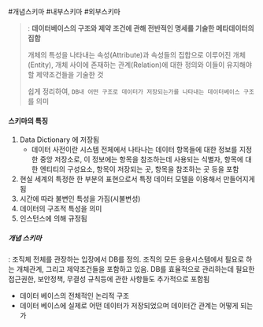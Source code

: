 
#개념스키마 #내부스키마 #외부스키마

> : **데이터베이스의 구조와 제약 조건에 관해 전반적인 명세를 기술한 메타데이터의 집합**
> 
> 개체의 특성을 나타내는 속성(Attribute)과 속성들의 집합으로 이루어진 개체(Entity), 개체 사이에 존재하는 관계(Relation)에 대한 정의와 이들이 유지해야 할 제약조건들을 기술한 것
> 
> 쉽게 정리하여, `DB내 어떤 구조로 데이터가 저장되는가를 나타내는 데이터베이스 구조`를 의미

#### 스키마의 특징
1. Data Dictionary 에 저장됨
	* 데이터 사전이란 시스템 전체에서 나타나는 데이터 항목들에 대한 정보를 지정한 중앙 저장소로, 이 정보에는 항목을 참조하는데 사용되는 식별자, 항목에 대한 엔티티의 구성요소, 항목이 저장되는 곳, 항목을 참조하는 곳 등을 포함
2. 현실 세계의 특정한 한 부분의 표현으로서 특정 데이터 모델을 이용해서 만들어지게 됨
3. 시간에 따라 불변인 특성을 가짐(시불변성)
4. 데이터의 구조적 특성을 의미
5. 인스턴스에 의해 규정됨

##### 개념 스키마 
: 조직체 전체를 관장하는 입장에서 DB를 정의. 조직의 모든 응용시스템에서 필요로 하는 개체관계, 그리고 제약조건들을 포함하고 있음. DB를 효율적으로 관리하는데 필요한 접근권한, 보안정책, 무결성 규칙등에 관한 사항들도 추가적으로 포함됨

- 데이터 베이스의 전체적인 논리적 구조
- 데이터 베이스에 실제로 어떤 데이터가 저장되었으며 데이터간 관계는 어떻게 되는가


